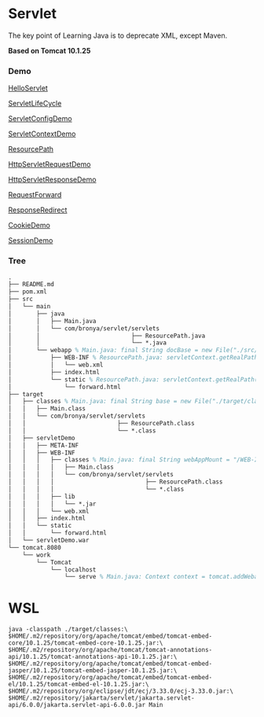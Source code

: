 # Servlet
The key point of Learning Java is to deprecate XML, except Maven.

**Based on Tomcat 10.1.25**

### Demo
[HelloServlet](http://127.0.0.1:8080/serve/hello?username=hello&password=1024)

[ServletLifeCycle](http://127.0.0.1:8080/serve/life/cycle)

[ServletConfigDemo](http://127.0.0.1:8080/serve/config)

[ServletContextDemo](http://127.0.0.1:8080/serve/context)

[ResourcePath](http://127.0.0.1:8080/serve/path)

[HttpServletRequestDemo](http://127.0.0.1:8080/serve/request)

[HttpServletResponseDemo](http://127.0.0.1:8080/serve/response)

[RequestForward](http://127.0.0.1:8080/serve/forward?username=forward&password=1024)

[ResponseRedirect](http://127.0.0.1:8080/serve/redirect)

[CookieDemo](http://127.0.0.1:8080/serve/cookie)

[SessionDemo](http://127.0.0.1:8080/serve/session?account=bronya)

### Tree
```tex
.
├── README.md
├── pom.xml
├── src
│   └── main
│       ├── java
│       │   ├── Main.java
│       │   └── com/bronya/servlet/servlets
│       │                          ├── ResourcePath.java
│       │                          └── *.java
│       └── webapp % Main.java: final String docBase = new File("./src/main/webapp").getAbsolutePath();
│           ├── WEB-INF % ResourcePath.java: servletContext.getRealPath("./WEB-INF");
│           │   └── web.xml
│           ├── index.html
│           └── static % ResourcePath.java: servletContext.getRealPath("./static");
│               └── forward.html
├── target
│   ├── classes % Main.java: final String base = new File("./target/classes").getAbsolutePath();
│   │   ├── Main.class
│   │   └── com/bronya/servlet/servlets
│   │                          ├── ResourcePath.class
│   │                          └── *.class
│   ├── servletDemo
│   │   ├── META-INF
│   │   ├── WEB-INF
│   │   │   ├── classes % Main.java: final String webAppMount = "/WEB-INF/classes";
│   │   │   │   ├── Main.class
│   │   │   │   └── com/bronya/servlet/servlets
│   │   │   │                          ├── ResourcePath.class
│   │   │   │                          └── *.class
│   │   │   ├── lib
│   │   │   │   └── *.jar
│   │   │   └── web.xml
│   │   ├── index.html
│   │   └── static
│   │       └── forward.html
│   └── servletDemo.war
└── tomcat.8080
    └── work
        └── Tomcat
            └── localhost
                └── serve % Main.java: Context context = tomcat.addWebapp("/serve", docBase);
```

# WSL
```shell
java -classpath ./target/classes:\
$HOME/.m2/repository/org/apache/tomcat/embed/tomcat-embed-core/10.1.25/tomcat-embed-core-10.1.25.jar:\
$HOME/.m2/repository/org/apache/tomcat/tomcat-annotations-api/10.1.25/tomcat-annotations-api-10.1.25.jar:\
$HOME/.m2/repository/org/apache/tomcat/embed/tomcat-embed-jasper/10.1.25/tomcat-embed-jasper-10.1.25.jar:\
$HOME/.m2/repository/org/apache/tomcat/embed/tomcat-embed-el/10.1.25/tomcat-embed-el-10.1.25.jar:\
$HOME/.m2/repository/org/eclipse/jdt/ecj/3.33.0/ecj-3.33.0.jar:\
$HOME/.m2/repository/jakarta/servlet/jakarta.servlet-api/6.0.0/jakarta.servlet-api-6.0.0.jar Main
```
